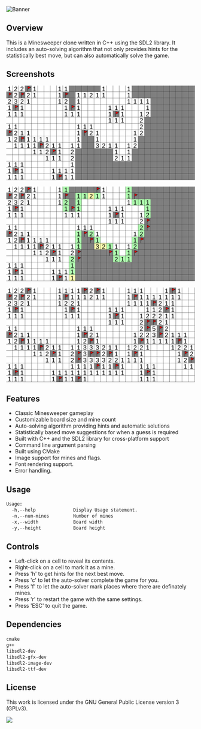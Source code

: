 ![Banner](https://s-christy.com/status-banner-service/minesweeper/banner-slim.svg)

## Overview

This is a Minesweeper clone written in C++ using the SDL2 library. It includes
an auto-solving algorithm that not only provides hints for the statistically
best move, but can also automatically solve the game.

## Screenshots

<p align="center">
  <img src="./screenshots/image_0.png" />
</p>

<p align="center">
  <img src="./screenshots/image_1.png" />
</p>

<p align="center">
  <img src="./screenshots/image_2.png" />
</p>

## Features

- Classic Minesweeper gameplay
- Customizable board size and mine count
- Auto-solving algorithm providing hints and automatic solutions
- Statistically based move suggestions for when a guess is required
- Built with C++ and the SDL2 library for cross-platform support
- Command line argument parsing
- Built using CMake
- Image support for mines and flags.
- Font rendering support.
- Error handling.

## Usage

```
Usage:
  -h,--help              Display Usage statement.
  -n,--num-mines         Number of mines
  -x,--width             Board width
  -y,--height            Board height
```

## Controls

- Left-click on a cell to reveal its contents.
- Right-click on a cell to mark it as a mine.
- Press 'h' to get hints for the next best move.
- Press 'c' to let the auto-solver complete the game for you.
- Press 'f' to let the auto-solver mark places where there are definately mines.
- Press 'r' to restart the game with the same settings.
- Press 'ESC' to quit the game.

## Dependencies

```
cmake
g++
libsdl2-dev
libsdl2-gfx-dev
libsdl2-image-dev
libsdl2-ttf-dev
```

## License

This work is licensed under the GNU General Public License version 3 (GPLv3).

[<img src="https://s-christy.com/status-banner-service/GPLv3_Logo.svg" width="150" />](https://www.gnu.org/licenses/gpl-3.0.en.html)
